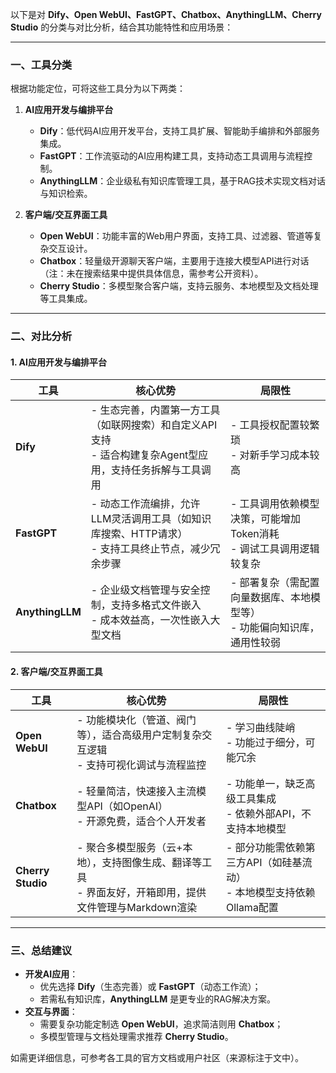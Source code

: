 以下是对 **Dify、Open WebUI、FastGPT、Chatbox、AnythingLLM、Cherry Studio** 的分类与对比分析，结合其功能特性和应用场景：

---

### **一、工具分类**

根据功能定位，可将这些工具分为以下两类：

1. **AI应用开发与编排平台**  
   - **Dify**：低代码AI应用开发平台，支持工具扩展、智能助手编排和外部服务集成。  
   - **FastGPT**：工作流驱动的AI应用构建工具，支持动态工具调用与流程控制。  
   - **AnythingLLM**：企业级私有知识库管理工具，基于RAG技术实现文档对话与知识检索。  

2. **客户端/交互界面工具**  
   - **Open WebUI**：功能丰富的Web用户界面，支持工具、过滤器、管道等复杂交互设计。  
   - **Chatbox**：轻量级开源聊天客户端，主要用于连接大模型API进行对话（注：未在搜索结果中提供具体信息，需参考公开资料）。  
   - **Cherry Studio**：多模型聚合客户端，支持云服务、本地模型及文档处理等工具集成。

---

### **二、对比分析**

#### **1. AI应用开发与编排平台**

| 工具            | 核心优势                                                     | 局限性                                                       |
| --------------- | ------------------------------------------------------------ | ------------------------------------------------------------ |
| **Dify**        | - 生态完善，内置第一方工具（如联网搜索）和自定义API支持<br>- 适合构建复杂Agent型应用，支持任务拆解与工具调用 | - 工具授权配置较繁琐<br>- 对新手学习成本较高                 |
| **FastGPT**     | - 动态工作流编排，允许LLM灵活调用工具（如知识库搜索、HTTP请求）<br>- 支持工具终止节点，减少冗余步骤 | - 工具调用依赖模型决策，可能增加Token消耗<br>- 调试工具调用逻辑较复杂 |
| **AnythingLLM** | - 企业级文档管理与安全控制，支持多格式文件嵌入<br>- 成本效益高，一次性嵌入大型文档 | - 部署复杂（需配置向量数据库、本地模型等）<br>- 功能偏向知识库，通用性较弱 |

#### **2. 客户端/交互界面工具**

| 工具              | 核心优势                                                     | 局限性                                                       |
| ----------------- | ------------------------------------------------------------ | ------------------------------------------------------------ |
| **Open WebUI**    | - 功能模块化（管道、阀门等），适合高级用户定制复杂交互逻辑<br>- 支持可视化调试与流程监控 | - 学习曲线陡峭<br>- 功能过于细分，可能冗余                   |
| **Chatbox**       | - 轻量简洁，快速接入主流模型API（如OpenAI）<br>- 开源免费，适合个人开发者 | - 功能单一，缺乏高级工具集成<br>- 依赖外部API，不支持本地模型 |
| **Cherry Studio** | - 聚合多模型服务（云+本地），支持图像生成、翻译等工具<br>- 界面友好，开箱即用，提供文件管理与Markdown渲染 | - 部分功能需依赖第三方API（如硅基流动）<br>- 本地模型支持依赖Ollama配置 |

---

### **三、总结建议**

- **开发AI应用**：  
  - 优先选择 **Dify**（生态完善）或 **FastGPT**（动态工作流）；  
  - 若需私有知识库，**AnythingLLM** 是更专业的RAG解决方案。  
- **交互与界面**：  
  - 需要复杂功能定制选 **Open WebUI**，追求简洁则用 **Chatbox**；  
  - 多模型管理与文档处理需求推荐 **Cherry Studio**。  

如需更详细信息，可参考各工具的官方文档或用户社区（来源标注于文中）。